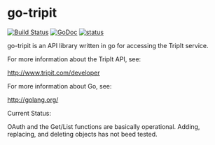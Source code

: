 go-tripit
=========

[![Build Status](https://travis-ci.org/ancientlore/go-tripit.svg?branch=master)](https://travis-ci.org/ancientlore/go-tripit)
[![GoDoc](http://godoc.org/github.com/ancientlore/go-tripit?status.png)](http://godoc.org/github.com/ancientlore/go-tripit)
[![status](https://sourcegraph.com/api/repos/github.com/ancientlore/go-tripit/.badges/status.png)](https://sourcegraph.com/github.com/ancientlore/go-tripit)

go-tripit is an API library written in go for accessing the TripIt service.

For more information about the TripIt API, see:

http://www.tripit.com/developer

For more information about Go, see:

http://golang.org/

Current Status:

OAuth and the Get/List functions are basically operational. Adding, replacing, and deleting objects has not beed tested.
